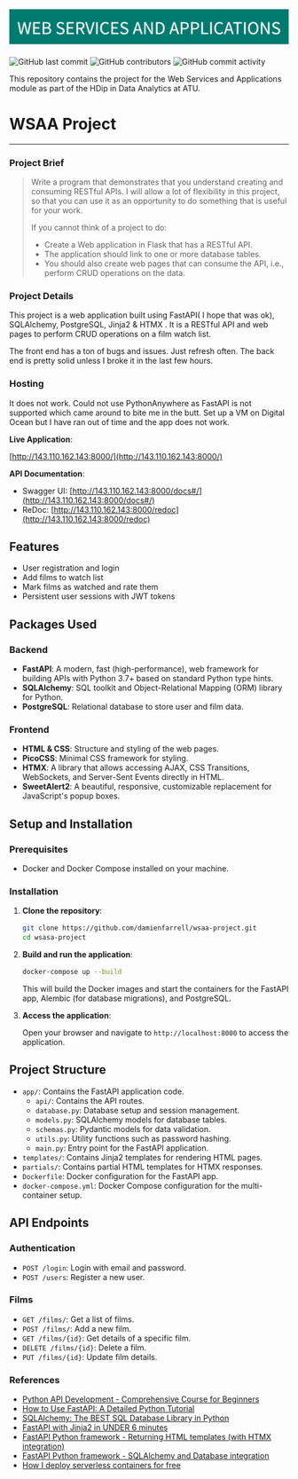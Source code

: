 ![Banner Image](/markdown-image-files/WEB_SERVICES_AND_APPLICATIONS.png)
---
![GitHub last commit](https://img.shields.io/github/last-commit/damienfarrell/wsaa-project)
![GitHub contributors](https://img.shields.io/github/contributors/damienfarrell/wsaa-project)
![GitHub commit activity](https://img.shields.io/github/commit-activity/w/damienfarrell/wsaa-project)

This repository contains the project for the Web Services and Applications module as part of the HDip in Data Analytics at ATU.

# **WSAA Project**
---

### **Project Brief**

> Write a program that demonstrates that you understand creating and consuming RESTful APIs. I will allow a lot of flexibility in this project, so that you can use it as an opportunity to do something that is useful for your work.
> 
> If you cannot think of a project to do:
> - Create a Web application in Flask that has a RESTful API.
> - The application should link to one or more database tables.
> - You should also create web pages that can consume the API, i.e., perform CRUD operations on the data.

### **Project Details**

This project is a web application built using FastAPI( I hope that was ok), SQLAlchemy, PostgreSQL, Jinja2 & HTMX . It is a RESTful API and web pages to perform CRUD operations on a film watch list.

The front end has a ton of bugs and issues. Just refresh often. The back end is pretty solid unless I broke it in the last few hours.

### Hosting

It does not work. Could not use PythonAnywhere as FastAPI is not supported which came around to bite me in the butt. Set up a VM on Digital Ocean but I have ran out of time and the app does not work.

**Live Application**:

[http://143.110.162.143:8000/](http://143.110.162.143:8000/)

**API Documentation**:

- Swagger UI: [http://143.110.162.143:8000/docs#/](http://143.110.162.143:8000/docs#/)
- ReDoc: [http://143.110.162.143:8000/redoc](http://143.110.162.143:8000/redoc)

## Features

- User registration and login
- Add films to watch list
- Mark films as watched and rate them
- Persistent user sessions with JWT tokens

## Packages Used

### Backend

- **FastAPI**: A modern, fast (high-performance), web framework for building APIs with Python 3.7+ based on standard Python type hints.
- **SQLAlchemy**: SQL toolkit and Object-Relational Mapping (ORM) library for Python.
- **PostgreSQL**: Relational database to store user and film data.

### Frontend

- **HTML & CSS**: Structure and styling of the web pages.
- **PicoCSS**: Minimal CSS framework for styling.
- **HTMX**: A library that allows accessing AJAX, CSS Transitions, WebSockets, and Server-Sent Events directly in HTML.
- **SweetAlert2**: A beautiful, responsive, customizable replacement for JavaScript's popup boxes.

## Setup and Installation

### Prerequisites

- Docker and Docker Compose installed on your machine.

### Installation

1. **Clone the repository**:

    ```sh
    git clone https://github.com/damienfarrell/wsaa-project.git
    cd wsasa-project
    ```
2. **Build and run the application**:

    ```sh
    docker-compose up --build
    ```

    This will build the Docker images and start the containers for the FastAPI app, Alembic (for database migrations), and PostgreSQL.

3. **Access the application**:

    Open your browser and navigate to `http://localhost:8000` to access the application.

## Project Structure

- `app/`: Contains the FastAPI application code.
    - `api/`: Contains the API routes.
    - `database.py`: Database setup and session management.
    - `models.py`: SQLAlchemy models for database tables.
    - `schemas.py`: Pydantic models for data validation.
    - `utils.py`: Utility functions such as password hashing.
    - `main.py`: Entry point for the FastAPI application.
- `templates/`: Contains Jinja2 templates for rendering HTML pages.
- `partials/`: Contains partial HTML templates for HTMX responses.
- `Dockerfile`: Docker configuration for the FastAPI app.
- `docker-compose.yml`: Docker Compose configuration for the multi-container setup.

## API Endpoints

### Authentication

- `POST /login`: Login with email and password.
- `POST /users`: Register a new user.

### Films

- `GET /films/`: Get a list of films.
- `POST /films/`: Add a new film.
- `GET /films/{id}`: Get details of a specific film.
- `DELETE /films/{id}`: Delete a film.
- `PUT /films/{id}`: Update film details.

### **References**

- [Python API Development - Comprehensive Course for Beginners](https://www.youtube.com/watch?v=0sOvCWFmrtA)
- [How to Use FastAPI: A Detailed Python Tutorial](https://www.youtube.com/watch?v=SORiTsvnU28)
- [SQLAlchemy: The BEST SQL Database Library in Python](https://www.youtube.com/watch?v=aAy-B6KPld8)
- [FastAPI with Jinja2 in UNDER 6 minutes](https://www.youtube.com/watch?v=92iCfXAK0Gc)
- [FastAPI Python framework - Returning HTML templates (with HTMX integration)](https://www.youtube.com/watch?v=yu0TbJ2BQso)
- [FastAPI Python framework - SQLAlchemy and Database integration](https://www.youtube.com/watch?v=8SPF6TBVj28)
- [How I deploy serverless containers for free](https://www.youtube.com/watch?v=cw34KMPSt4k)